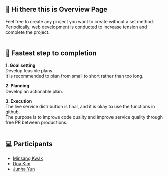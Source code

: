 ## 👋 Hi there this is Overview Page 

Feel free to create any project you want to create without a set method.<br/>
Periodically, web development is conducted to increase tension and complete the project.<br/><br/>

## 🧗 Fastest step to completion

**1. Goal setting**<br/>
Develop feasible plans.<br/>
It is recommended to plan from small to short rather than too long.<br/>

**2. Planning**<br/>
Develop an actionable plan.<br/>

**3. Execution**<br/>
The live service distribution is final, and it is okay to use the functions in github.<br/>
The purpose is to improve code quality and improve service quality through free PR between productions.<br/><br/>

## 💻 Participants
- [Minsang Kwak](mailto:kmsdevwork@gmail.com)<br/>
- [Doa Kim](mailto:metamong316k@gmail.com)<br/>
- [Junha Yun](mailto:ggulto2@gmail.com)

